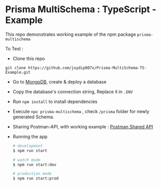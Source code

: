 

# Prisma MultiSchema : TypeScript -Example

This repo demonstrates working example of the npm package `prisma-multischema`

To Test :

 - Clone this repo
  ```
  git clone https://github.com/joydip007x/Prisma-MultiSchema-TS-Example.git
  ```
- Go to [MongoDB](https://cloud.mongodb.com/), 
    create & deploy a database 
- Copy the database's connection string, Replace it in `.ENV`
- Run `npm install` to install dependencies
- Execute `npx prisma-multischema` , check `/prisma` folder for newly generated Schema.

- Sharing Postman-API, with working example : [Postman Shared API ](https://documenter.getpostman.com/view/15393845/2s93m4X2he)
- Running the app

  ```bash
  # development
  $ npm run start

  # watch mode
  $ npm run start:dev

  # production mode
  $ npm run start:prod
  ```
